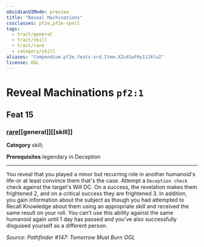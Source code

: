 ```yaml
---
obsidianUIMode: preview
title: "Reveal Machinations"
cssclasses: pf2e,pf2e-spell
tags:
  - trait/general
  - trait/skill
  - trait/rare
  - category/skill
aliases: "Compendium.pf2e.feats-srd.Item.XZcd1wFHy111klu2"
license: OGL
---
```

# Reveal Machinations `pf2:1`
## Feat 15
### [rare](rare "Rare Rarity Trait")[[general]][[skill]]

**Category** skill; 



**Prerequisites** legendary in Deception
* * *
You reveal that you played a minor but recurring role in another humanoid's life-or at least convince them that's the case. Attempt a `Deception check` check against the target's Will DC. On a success, the revelation makes them frightened 2, and on a critical success they are frightened 3. In addition, you gain information about the subject as though you had attempted to Recall Knowledge about them using an appropriate skill and received the same result on your roll. You can't use this ability against the same humanoid again until 1 day has passed and you've also successfully disguised yourself as a different person.

*Source: Pathfinder #147: Tomorrow Must Burn*
*OGL*